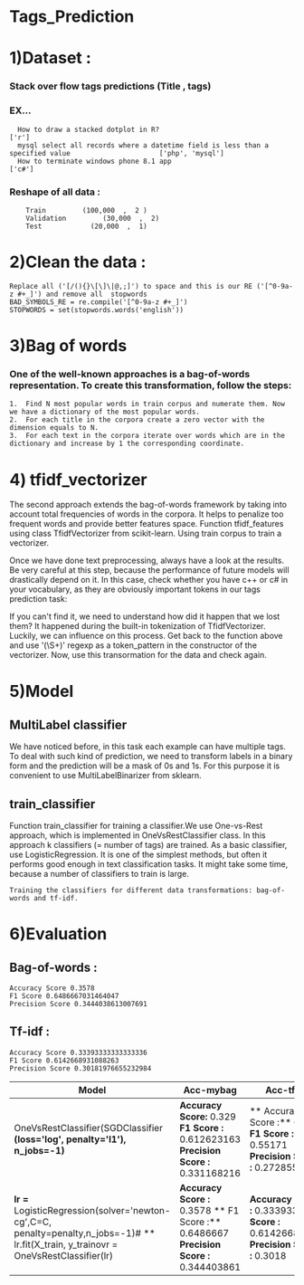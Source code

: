 # Tags_Prediction
# 1)Dataset :

### Stack over flow tags predictions	(Title  ,  tags)
### EX…
      How to draw a stacked dotplot in R? 					                               	['r'] 
      mysql select all records where a datetime field is less than a specified value                      ['php', 'mysql']
      How to terminate windows phone 8.1 app					                        ['c#'] 
### Reshape of all data :<br>
        Train 	      (100,000  ,  2 )
        Validation         (30,000  ,  2)
        Test        	(20,000  ,  1)

# 2)Clean the data :
    Replace all ('[/(){}\[\]\|@,;]') to space and this is our RE ('[^0-9a-z #+_]') and remove all  stopwords
    BAD_SYMBOLS_RE = re.compile('[^0-9a-z #+_]')
    STOPWORDS = set(stopwords.words('english'))

# 3)Bag of words
### One of the well-known approaches is a bag-of-words representation. To create this transformation, follow the steps:
    1.	Find N most popular words in train corpus and numerate them. Now we have a dictionary of the most popular words.
    2.	For each title in the corpora create a zero vector with the dimension equals to N.
    3.	For each text in the corpora iterate over words which are in the dictionary and increase by 1 the corresponding coordinate.

# 4) tfidf_vectorizer
The second approach extends the bag-of-words framework by taking into account total frequencies of words in the corpora. It helps to penalize too frequent words and provide better features space.
Function tfidf_features using class TfidfVectorizer from scikit-learn. Using train corpus to train a vectorizer.

Once we have done text preprocessing, always have a look at the results. Be very careful at this step, because the performance of future models will drastically depend on it.
In this case, check whether you have c++ or c# in your vocabulary, as they are obviously important tokens in our tags prediction task:

If you can't find it, we need to understand how did it happen that we lost them? It happened during the built-in tokenization of TfidfVectorizer. Luckily, we can influence on this process. Get back to the function above and use '(\S+)' regexp as a token_pattern in the constructor of the vectorizer.
Now, use this transormation for the data and check again.

# 5)Model
## MultiLabel classifier
  We have noticed before, in this task each example can have multiple tags. To deal with such kind of prediction, we need to transform labels in a binary form and the prediction will be a mask of 0s and 1s. For this purpose it is convenient to use MultiLabelBinarizer from sklearn.
## train_classifier
  Function train_classifier for training a classifier.We use One-vs-Rest approach, which is implemented in OneVsRestClassifier class. In this approach k classifiers (= number of tags) are trained. As a basic classifier, use LogisticRegression. It is one of the simplest methods, but often it performs good enough in text classification tasks. It might take some time, because a number of classifiers to train is large.
  
    Training the classifiers for different data transformations: bag-of-words and tf-idf.
    
# 6)Evaluation
## Bag-of-words :
    Accuracy Score 0.3578
    F1 Score 0.6486667031464047
    Precision Score 0.3444038613007691
## Tf-idf :
    Accuracy Score 0.33393333333333336
    F1 Score 0.6142668931088263
    Precision Score 0.30181976655232984

|Model  	|Acc-mybag    |Acc-tfidf    |
| ---      | ---       | ---    |
| OneVsRestClassifier(SGDClassifier **(loss='log', penalty='l1'), n_jobs=-1)** | **Accuracy Score:** 0.329 **F1 Score :** 0.612623163 **Precision Score :** 0.331168216 | ** Accuracy Score :** 0.274 **F1 Score :** 0.55171 **Precision Score :** 0.272855|
| **lr =** LogisticRegression(solver='newton-cg',C=C, penalty=penalty,n_jobs=-1)# ** lr.fit(X_train, y_trainovr = OneVsRestClassifier(lr)| **Accuracy Score :** 0.3578 ** F1 Score :**  0.6486667 **Precision Score :** 0.344403861| **Accuracy Score :** 0.3339333 **F1 Score :** 0.61426689310 **Precision Score :** 0.3018|
